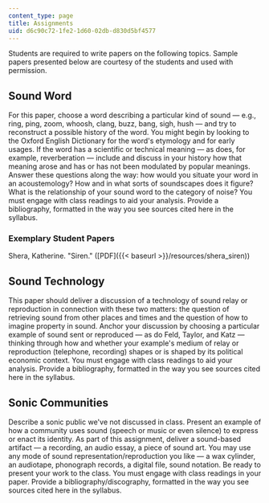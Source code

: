 ```yaml
---
content_type: page
title: Assignments
uid: d6c90c72-1fe2-1d60-02db-d830d5bf4577
---
```


Students are required to write papers on the following topics. Sample papers presented below are courtesy of the students and used with permission.

Sound Word
----------

For this paper, choose a word describing a particular kind of sound — e.g., ring, ping, zoom, whoosh, clang, buzz, bang, sigh, hush — and try to reconstruct a possible history of the word. You might begin by looking to the Oxford English Dictionary for the word's etymology and for early usages. If the word has a scientific or technical meaning — as does, for example, reverberation — include and discuss in your history how that meaning arose and has or has not been modulated by popular meanings. Answer these questions along the way: how would you situate your word in an acoustemology? How and in what sorts of soundscapes does it figure? What is the relationship of your sound word to the category of noise? You must engage with class readings to aid your analysis. Provide a bibliography, formatted in the way you see sources cited here in the syllabus.

### Exemplary Student Papers

Shera, Katherine. "Siren." ([PDF]({{< baseurl >}}/resources/shera_siren))

Sound Technology
----------------

This paper should deliver a discussion of a technology of sound relay or reproduction in connection with these two matters: the question of retrieving sound from other places and times and the question of how to imagine property in sound. Anchor your discussion by choosing a particular example of sound sent or reproduced — as do Feld, Taylor, and Katz — thinking through how and whether your example's medium of relay or reproduction (telephone, recording) shapes or is shaped by its political economic context. You must engage with class readings to aid your analysis. Provide a bibliography, formatted in the way you see sources cited here in the syllabus.

Sonic Communities
-----------------

Describe a sonic public we've not discussed in class. Present an example of how a community uses sound (speech or music or even silence) to express or enact its identity. As part of this assignment, deliver a sound-based artifact — a recording, an audio essay, a piece of sound art. You may use any mode of sound representation/reproduction you like — a wax cylinder, an audiotape, phonograph records, a digital file, sound notation. Be ready to present your work to the class. You must engage with class readings in your paper. Provide a bibliography/discography, formatted in the way you see sources cited here in the syllabus.